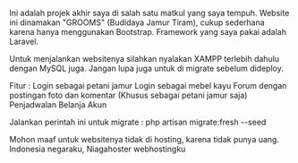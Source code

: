 Ini adalah projek akhir saya di salah satu matkul yang saya tempuh. Website ini dinamakan "GROOMS" (Budidaya Jamur Tiram), cukup sederhana karena hanya menggunakan Bootstrap. Framework yang saya pakai adalah Laravel.

Untuk menjalankan websitenya silahkan nyalakan XAMPP terlebih dahulu dengan MySQL juga. Jangan lupa juga untuk di migrate sebelum dideploy.

Fitur :
Login sebagai petani jamur
Login sebagai mebel kayu
Forum dengan postingan foto dan komentar (Khusus sebagai petani jamur saja)
Penjadwalan
Belanja
Akun


Jalankan perintah ini untuk migrate :
php artisan migrate:fresh --seed

Mohon maaf untuk websitenya tidak di hosting, karena tidak punya uang. Indonesia negaraku, Niagahoster webhostingku
